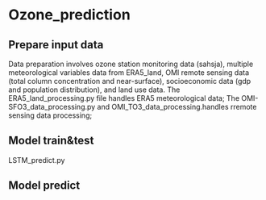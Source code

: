 # Ozone_prediction

## Prepare input data
Data preparation involves ozone station monitoring data (sahsja), multiple meteorological variables data from ERA5_land, OMI remote sensing data (total column concentration and near-surface), socioeconomic data (gdp and population distribution), and land use data.
The ERA5_land_processing.py file handles ERA5 meteorological data;
The OMI-SFO3_data_processing.py and OMI_TO3_data_processing.handles rremote sensing data processing;

## Model train&test

LSTM_predict.py

## Model predict








